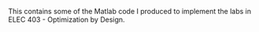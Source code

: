 This contains some of the Matlab code I produced to implement the labs in ELEC 403 - Optimization by Design.

